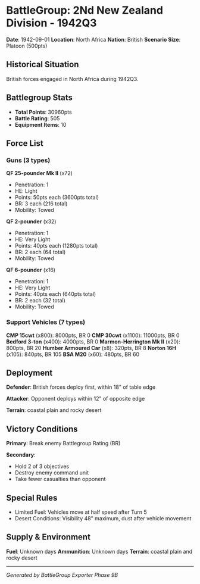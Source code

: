 # BattleGroup: 2Nd New Zealand Division - 1942Q3

**Date**: 1942-09-01
**Location**: North Africa
**Nation**: British
**Scenario Size**: Platoon (500pts)

## Historical Situation

British forces engaged in North Africa during 1942Q3.

## Battlegroup Stats

- **Total Points**: 30960pts
- **Battle Rating**: 505
- **Equipment Items**: 10

## Force List

### Guns (3 types)

**QF 25-pounder Mk II** (x72)
- Penetration: 1
- HE: Light
- Points: 50pts each (3600pts total)
- BR: 3 each (216 total)
- Mobility: Towed

**QF 2-pounder** (x32)
- Penetration: 1
- HE: Very Light
- Points: 40pts each (1280pts total)
- BR: 2 each (64 total)
- Mobility: Towed

**QF 6-pounder** (x16)
- Penetration: 1
- HE: Very Light
- Points: 40pts each (640pts total)
- BR: 2 each (32 total)
- Mobility: Towed

### Support Vehicles (7 types)

**CMP 15cwt** (x800): 8000pts, BR 0
**CMP 30cwt** (x1100): 11000pts, BR 0
**Bedford 3-ton** (x400): 4000pts, BR 0
**Marmon-Herrington Mk II** (x20): 800pts, BR 20
**Humber Armoured Car** (x8): 320pts, BR 8
**Norton 16H** (x105): 840pts, BR 105
**BSA M20** (x60): 480pts, BR 60

## Deployment

**Defender**: British forces deploy first, within 18" of table edge

**Attacker**: Opponent deploys within 12" of opposite edge

**Terrain**: coastal plain and rocky desert

## Victory Conditions

**Primary**: Break enemy Battlegroup Rating (BR)

**Secondary**:
- Hold 2 of 3 objectives
- Destroy enemy command unit
- Take fewer casualties than opponent

## Special Rules

- Limited Fuel: Vehicles move at half speed after Turn 5
- Desert Conditions: Visibility 48" maximum, dust after vehicle movement

## Supply & Environment

**Fuel**: Unknown days
**Ammunition**: Unknown days
**Terrain**: coastal plain and rocky desert

---

*Generated by BattleGroup Exporter Phase 9B*
